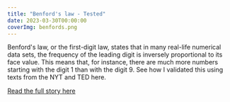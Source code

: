 ```yaml
---
title: "Benford's law - Tested"
date: 2023-03-30T00:00:00
coverImg: benfords.png
---
```


Benford's law, or the first-digit law, states that in many real-life numerical data sets, the frequency of the leading digit is inversely proportional to its face value. This means that, for instance, there are much more numbers starting with the digit 1 than with the digit 9. See how I validated this using texts from the NYT and TED here.

<!--more-->


[Read the full story here](https://www.linkedin.com/posts/milan-janosov_data-datavisualization-datascience-activity-7050395643491622912-pAEi?utm_source=share&utm_medium=member_ios)
